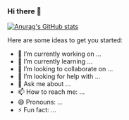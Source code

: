 ### Hi there 👋

<!--
**kurobakaito920/kurobakaito920** is a ✨ _special_ ✨ repository because its `README.md` (this file) appears on your GitHub profile.
-->
[![Anurag's GitHub stats](https://github-readme-stats.vercel.app/api?username=kurobakaito920&theme=tokyonight&show_icons=true)](https://github.com/kurobakaito920/github-readme-stats)

Here are some ideas to get you started:

- 🔭 I’m currently working on ...
- 🌱 I’m currently learning ...
- 👯 I’m looking to collaborate on ...
- 🤔 I’m looking for help with ...
- 💬 Ask me about ...
- 📫 How to reach me: ...
- 😄 Pronouns: ...
- ⚡ Fun fact: ...
